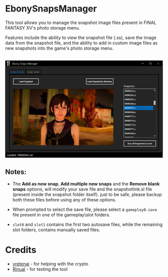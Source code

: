 # EbonySnapsManager
This tool allows you to manage the snapshot image files present in FINAL FANTASY XV's photo storage menu. 

Features include the ability to view the snapshot file (.ss), save the image data from the snapshot file, and the ability to add in custom image files as new snapshots into the game's photo storage menu.

<br>![](images/app_repo_img.png)

## Notes:
- The **Add as new snap**, **Add multiple new snaps** and the **Remove blank snaps** options, will modify your save file and the snapshotlink.sl file (present inside the snapshot folder itself). just to be safe, please backup both these files before using any of these options.

- When prompted to select the save file, please select a `gameplay0.save` file present in one of the gameplay\slot folders.

- `slot0` and `slot1` contains the first two autosave files, while the remaining slot folders, contains manually saved files.
  
# Credits
- [yretenai](https://github.com/yretenai) - for helping with the crypto
- [Rinual](https://github.com/Rinual) - for testing the tool

